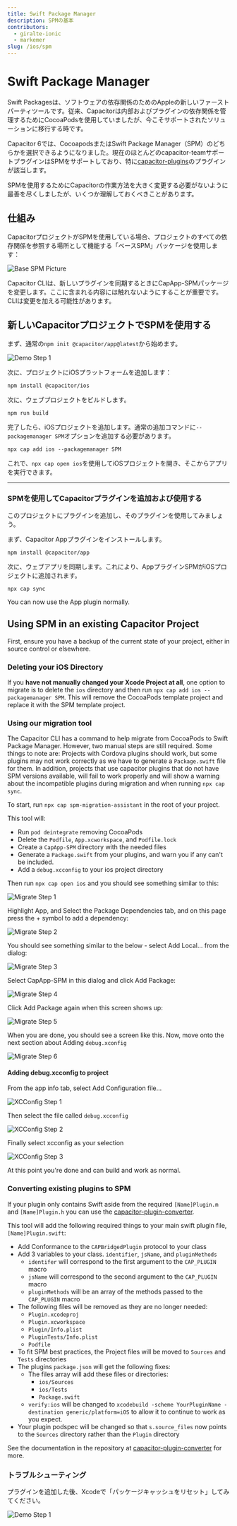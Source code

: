 ```yaml
---
title: Swift Package Manager
description: SPMの基本
contributors:
  - giralte-ionic
  - markemer
slug: /ios/spm
---
```


# Swift Package Manager

Swift Packagesは、ソフトウェアの依存関係のためのAppleの新しいファーストパーティツールです。従来、Capacitorは内部およびプラグインの依存関係を管理するためにCocoaPodsを使用していましたが、今こそサポートされたソリューションに移行する時です。

Capacitor 6では、CocoapodsまたはSwift Package Manager（SPM）のどちらかを選択できるようになりました。現在のほとんどのcapacitor-teamサポートプラグインはSPMをサポートしており、特に<a href="https://github.com/ionic-team/capacitor-plugins">capacitor-plugins</a>のプラグインが該当します。

SPMを使用するためにCapacitorの作業方法を大きく変更する必要がないように最善を尽くしましたが、いくつか理解しておくべきことがあります。

## 仕組み

CapacitorプロジェクトがSPMを使用している場合、プロジェクトのすべての依存関係を参照する場所として機能する「ベースSPM」パッケージを使用します：

![Base SPM Picture](../../../static/img/v6/docs/ios/spm/base-spm.png)

Capacitor CLIは、新しいプラグインを同期するときにCapApp-SPMパッケージを変更します。ここに含まれる内容には触れないようにすることが重要です。CLIは変更を加える可能性があります。

## 新しいCapacitorプロジェクトでSPMを使用する

まず、通常の`npm init @capacitor/app@latest`から始めます。

![Demo Step 1](../../../static/img/v6/docs/ios/spm/demo-step1.png)

次に、プロジェクトにiOSプラットフォームを追加します：

`npm install @capacitor/ios`

次に、ウェブプロジェクトをビルドします。

`npm run build`

完了したら、iOSプロジェクトを追加します。通常の追加コマンドに`--packagemanager SPM`オプションを追加する必要があります。

`npx cap add ios --packagemanager SPM`

これで、`npx cap open ios`を使用してiOSプロジェクトを開き、そこからアプリを実行できます。

---

### SPMを使用してCapacitorプラグインを追加および使用する

このプロジェクトにプラグインを追加し、そのプラグインを使用してみましょう。

まず、Capacitor Appプラグインをインストールします。

`npm install @capacitor/app`

次に、ウェブアプリを同期します。これにより、AppプラグインSPMがiOSプロジェクトに追加されます。

`npx cap sync`

You can now use the App plugin normally.

## Using SPM in an existing Capacitor Project

First, ensure you have a backup of the current state of your project, either in source control or elsewhere.

### Deleting your iOS Directory

If you **have not manually changed your Xcode Project at all**, one option to migrate is to delete the `ios` directory and then run `npx cap add ios --packagemanager SPM`. This will remove the CocoaPods template project and replace it with the SPM template project.  

### Using our migration tool

The Capacitor CLI has a command to help migrate from CocoaPods to Swift Package Manager. However, two manual steps are still required. Some things to note are: Projects with Cordova plugins should work, but some plugins may not work correctly as we have to generate a `Package.swift` file for them. In addition, projects that use capacitor plugins that do not have SPM versions available, will fail to work properly and will show a warning about the incompatible plugins during migration and when running `npx cap sync`.

To start, run `npx cap spm-migration-assistant` in the root of your project.

This tool will:
  - Run `pod deintegrate` removing CocoaPods
  - Delete the `Podfile`, `App.xcworkspace`, and `Podfile.lock`
  - Create a `CapApp-SPM` directory with the needed files
  - Generate a `Package.swift` from your plugins, and warn you if any can't be included.
  - Add a `debug.xcconfig` to your ios project directory

Then run `npx cap open ios` and you should see something similar to this:

![Migrate Step 1](../../../static/img/spm/xcode-step-1.png)

Highlight App, and Select the Package Dependencies tab, and on this page press the + symbol to add a dependency:

![Migrate Step 2](../../../static/img/spm/xcode-step-2.png)

You should see something similar to the below - select Add Local... from the dialog:

![Migrate Step 3](../../../static/img/spm/xcode-step-3.png)

Select CapApp-SPM in this dialog and click Add Package:

![Migrate Step 4](../../../static/img/spm/xcode-step-4.png)

Click Add Package again when this screen shows up: 

![Migrate Step 5](../../../static/img/spm/xcode-step-5.png)

When you are done, you should see a screen like this. Now, move onto the next section about Adding `debug.xconfig`

![Migrate Step 6](../../../static/img/spm/xcode-step-6.png)

#### Adding debug.xcconfig to project 

From the app info tab, select Add Configuration file...

![XCConfig Step 1](../../../static/img/spm/xcconfig-step1.png)

Then select the file called `debug.xcconfig`

![XCConfig Step 2](../../../static/img/spm/xcconfig-step2.png)

Finally select xcconfig as your selection

![XCConfig Step 3](../../../static/img/spm/xcconfig-step3.png)

At this point you're done and can build and work as normal.

### Converting existing plugins to SPM

If your plugin only contains Swift aside from the required `[Name]Plugin.m` and `[Name]Plugin.h` you can use the [capacitor-plugin-converter](https://github.com/ionic-team/capacitor-plugin-converter).

This tool will add the following required things to your main swift plugin file, `[Name]Plugin.swift`:

- Add Conformance to the `CAPBridgedPlugin` protocol to your class
- Add 3 variables to your class. `identifier`, `jsName`, and `pluginMethods`
  - `identifer` will correspond to the first argument to the `CAP_PLUGIN` macro
  - `jsName` will correspond to the second argument to the `CAP_PLUGIN` macro
  - `pluginMethods` will be an array of the methods passed to the `CAP_PLUGIN` macro
- The following files will be removed as they are no longer needed:
  - `Plugin.xcodeproj`
  - `Plugin.xcworkspace`
  - `Plugin/Info.plist`
  - `PluginTests/Info.plist`
  - `Podfile`
- To fit SPM best practices, the Project files will be moved to `Sources` and `Tests` directories
- The plugins `package.json` will get the following fixes:
  - The files array will add these files or directories:
    - `ios/Sources`
    - `ios/Tests`
    - `Package.swift`
  - `verify:ios` will be changed to `xcodebuild -scheme YourPluginName -destination generic/platform=iOS` to allow it to continue to work as you expect.
- Your plugin podspec will be changed so that `s.source_files` now points to the `Sources` directory rather than the `Plugin` directory


See the documentation in the repository at [capacitor-plugin-converter](https://github.com/ionic-team/capacitor-plugin-converter) for more.

### トラブルシューティング

プラグインを追加した後、Xcodeで「パッケージキャッシュをリセット」してみてください。

![Demo Step 1](../../../static/img/v6/docs/ios/spm/reset-package.png)
